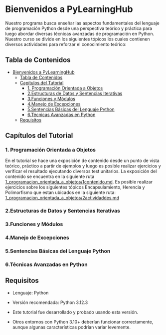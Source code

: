 # Bienvenidos a PyLearningHub

Nuestro programa busca enseñar las aspectos fundamentales del lenguaje de programación Python desde una perspectiva teórico y práctica para luego abordar diversas técnicas avanzadas de programación en Python.
Nuestro curso se divide en los siguientes tópicos los cuales contienen diversos actividades para reforzar el conocimiento teórico:

## Tabla de Contenidos

- [Bienvenidos a PyLearningHub](#bienvenidos-a-pylearninghub)
  - [Tabla de Contenidos](#tabla-de-contenidos)
  - [Capítulos del Tutorial](#capítulos-del-tutorial)
    - [1. Programación Orientada a Objetos](#1-programación-orientada-a-objetos)
    - [2.Estructuras de Datos y Sentencias Iterativas](#2estructuras-de-datos-y-sentencias-iterativas)
    - [3.Funciones y Módulos](#3funciones-y-módulos)
    - [4.Manejo de Excepciones](#4manejo-de-excepciones)
    - [5.Sentencias Básicas del Lenguaje Python](#5sentencias-básicas-del-lenguaje-python)
    - [6.Técnicas Avanzadas en Python](#6técnicas-avanzadas-en-python)
  - [Requisitos](#requisitos)

## Capítulos del Tutorial

### 1. Programación Orientada a Objetos

En el tutorial se hace una exposición de contenido desde un punto de vista teórico, práctico a partir de ejemplos y luego es posible realizar ejercicios y verificar el resultado ejecutando diversos test unitarios. La exposición del contenido se encuentra en la siguiente ruta [1_programacion_orientada_a_objetos/1contenido.md](./1_programacion_orientada_a_objetos/1contenido.md). Es posible realizar ejercicios sobre los siguientes tópicos Encapsulamiento, Herencia y Polimorfismo que estan ubicados en la siguiente ruta: [1_programacion_orientada_a_objetos/2actividaddes.md](./1_programacion_orientada_a_objetos/2actividades.md)

### 2.Estructuras de Datos y Sentencias Iterativas

### 3.Funciones y Módulos

### 4.Manejo de Excepciones

### 5.Sentencias Básicas del Lenguaje Python

### 6.Técnicas Avanzadas en Python

## Requisitos

- Lenguaje: Python

- Versión recomendada: Python 3.12.3

- Este tutorial fue desarrollado y probado usando esta versión.

- Otros entornos con Python 3.10+ deberían funcionar correctamente, aunque algunas características podrían variar levemente.
